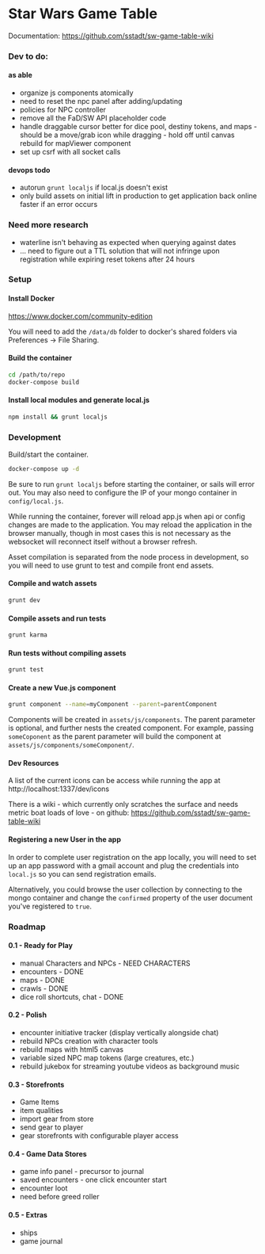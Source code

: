 # Star Wars Game Table

Documentation: https://github.com/sstadt/sw-game-table-wiki

### Dev to do:

#### as able

 - organize js components atomically
 - need to reset the npc panel after adding/updating
 - policies for NPC controller
 - remove all the FaD/SW API placeholder code
 - handle draggable cursor better for dice pool, destiny tokens, and maps - should be a move/grab icon while dragging - hold off until canvas rebuild for mapViewer component
 - set up csrf with all socket calls

#### devops todo

 - autorun `grunt localjs` if local.js doesn't exist
 - only build assets on initial lift in production to get application back online faster if an error occurs

### Need more research

 - waterline isn't behaving as expected when querying against dates
 - ... need to figure out a TTL solution that will not infringe upon registration while expiring reset tokens after 24 hours

### Setup

#### Install Docker

https://www.docker.com/community-edition

You will need to add the `/data/db` folder to docker's shared folders via Preferences -> File Sharing.

#### Build the container

```bash
cd /path/to/repo
docker-compose build
```

#### Install local modules and generate local.js

```bash
npm install && grunt localjs
```

### Development

Build/start the container.

```bash
docker-compose up -d
```

Be sure to run `grunt localjs` before starting the container, or sails will error out. You may also need to configure the IP of your mongo container in `config/local.js`.

While running the container, forever will reload app.js when api or config changes are made to the application. You may reload the application in the browser manually, though in most cases this is not necessary as the websocket will reconnect itself without a browser refresh.

Asset compilation is separated from the node process in development, so you will need to use grunt to test and compile front end assets.

#### Compile and watch assets

```bash
grunt dev
```

#### Compile assets and run tests

```bash
grunt karma
```

#### Run tests without compiling assets

```bash
grunt test
```

#### Create a new Vue.js component

```bash
grunt component --name=myComponent --parent=parentComponent
```

Components will be created in `assets/js/components`. The parent parameter is optional, and further nests the created component. For example, passing `someCoponent` as the parent parameter will build the component at `assets/js/components/someComponent/`.

#### Dev Resources

A list of the current icons can be access while running the app at http://localhost:1337/dev/icons

There is a wiki - which currently only scratches the surface and needs metric boat loads of love - on github: https://github.com/sstadt/sw-game-table-wiki

#### Registering a new User in the app

In order to complete user registration on the app locally, you will need to set up an app password with a gmail account and plug the credentials into `local.js` so you can send registration emails.

Alternatively, you could browse the user collection by connecting to the mongo container and change the `confirmed` property of the user document you've registered to `true`.

### Roadmap

#### 0.1 - Ready for Play

 - manual Characters and NPCs - NEED CHARACTERS
 - encounters - DONE
 - maps - DONE
 - crawls - DONE
 - dice roll shortcuts, chat - DONE

#### 0.2 - Polish

 - encounter initiative tracker (display vertically alongside chat)
 - rebuild NPCs creation with character tools
 - rebuild maps with html5 canvas
 - variable sized NPC map tokens (large creatures, etc.)
 - rebuild jukebox for streaming youtube videos as background music

#### 0.3 - Storefronts

 - Game Items
 - item qualities
 - import gear from store
 - send gear to player
 - gear storefronts with configurable player access

#### 0.4 - Game Data Stores

 - game info panel - precursor to journal
 - saved encounters - one click encounter start
 - encounter loot
 - need before greed roller

#### 0.5 - Extras

 - ships
 - game journal
